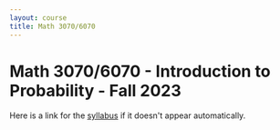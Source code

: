 ```yaml
---
layout: course
title: Math 3070/6070
---
```


# Math 3070/6070 - Introduction to Probability - Fall 2023

Here is a link for the [syllabus](./F25_3070_syllabus.pdf) if it doesn't appear automatically. 

<style>
.pdfobject-container {    
	width: 600px;
   height: 700px;
}
</style>

<div id="syllabus"></div>
<script src="../script/pdfobject.js"></script>
<script>PDFObject.embed("/syllabus/F25_3070_syllabus.pdf#toolbar=0&navpanes=0", "#syllabus");</script>
